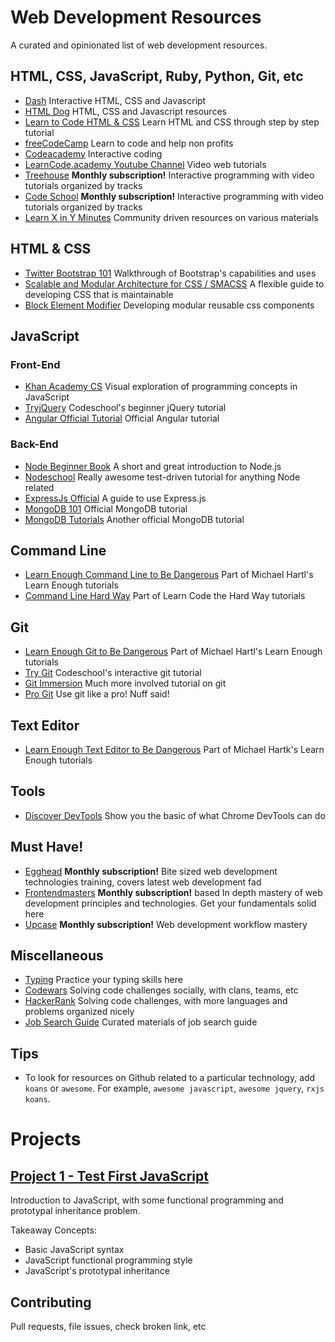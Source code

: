 # Web Development Resources
A curated and opinionated list of web development resources.

## HTML, CSS, JavaScript, Ruby, Python, Git, etc 
* [Dash](http://dash.generalassemb.ly) Interactive HTML, CSS and Javascript
* [HTML Dog](http://htmldog.com) HTML, CSS and Javascript resources
* [Learn to Code HTML & CSS](http://learn.shayhowe.com/html-css/) Learn HTML and CSS through step by step tutorial
* [freeCodeCamp](http://www.freecodecamp.com) Learn to code and help non profits
* [Codeacademy](http://www.codeacademy.com) Interactive coding
* [LearnCode.academy Youtube Channel](https://www.youtube.com/playlist?list=PLoYCgNOIyGAB_8_iq1cL8MVeun7cB6eNc) Video web tutorials
* [Treehouse](http://teamtreehouse.com) __Monthly subscription!__ Interactive programming with video tutorials organized by tracks
* [Code School](http://www.codeschool.com) __Monthly subscription!__ Interactive programming with video tutorials organized by tracks
* [Learn X in Y Minutes](http://learnxinyminutes.com) Community driven resources on various materials

## HTML & CSS
* [Twitter Bootstrap 101](http://webdesign.tutsplus.com/series/twitter-bootstrap-101/) Walkthrough of Bootstrap's capabilities and uses
* [Scalable and Modular Architecture for CSS / SMACSS](http://smacss.com/book/) A flexible guide to developing CSS that is maintainable
* [Block Element Modifier](http://getbem.com) Developing modular reusable css components

## JavaScript
### Front-End
* [Khan Academy CS](http://khanacademy.com/cs) Visual exploration of programming concepts in JavaScript
* [TryjQuery](http://tryjquery.com/) Codeschool's beginner jQuery tutorial
* [Angular Official Tutorial](http://docs.angularjs.org/tutorial/step_00) Official Angular tutorial

### Back-End
* [Node Beginner Book](http://www.nodebeginner.org) A short and great introduction to Node.js
* [Nodeschool](http://nodeschool.io) Really awesome test-driven tutorial for anything Node related
* [ExpressJs Official](http://expressjs.com/guide.html) A guide to use Express.js
* [MongoDB 101](https://university.mongodb.com/courses/) Official MongoDB tutorial
* [MongoDB Tutorials](http://docs.mongodb.org/manual/tutorial/) Another official MongoDB tutorial

## Command Line
* [Learn Enough Command Line to Be Dangerous](http://www.learnenough.com/command-line-tutorial) Part of Michael Hartl's Learn Enough tutorials
* [Command Line Hard Way](http://cli.learncodethehardway.org/book/) Part of Learn Code the Hard Way tutorials

## Git
* [Learn Enough Git to Be Dangerous](http://www.learnenough.com/git-tutorial) Part of Michael Hartl's Learn Enough tutorials
* [Try Git](http://www.codeschool.com/courses/try-git) Codeschool's interactive git tutorial 
* [Git Immersion](http://gitimmersion.com/) Much more involved tutorial on git
* [Pro Git](http://git-scm.com/book/en/v2) Use git like a pro! Nuff said!

## Text Editor
* [Learn Enough Text Editor to Be Dangerous](http://www.learnenough.com/text-editor-tutorial) Part of Michael Hartk's Learn Enough tutorials

## Tools
* [Discover DevTools](http://discover-devtools.codeschool.com/) Show you the basic of what Chrome DevTools can do

## Must Have!
* [Egghead](http://www.egghead.io) __Monthly subscription!__ Bite sized web development technologies training, covers latest web development fad
* [Frontendmasters](http://frontendmasters.com) __Monthly subscription!__ based In depth mastery of web development principles and technologies. Get your fundamentals solid here
* [Upcase](http://upcase.com) __Monthly subscription!__ Web development workflow mastery

## Miscellaneous
* [Typing](http://typing.io/) Practice your typing skills here
* [Codewars](http://www.codewars.com) Solving code challenges socially, with clans, teams, etc
* [HackerRank](http://www.hackerrank.com) Solving code challenges, with more languages and problems organized nicely
* [Job Search Guide](https://github.com/christiansakai/job-search-guide) Curated materials of job search guide

## Tips
* To look for resources on Github related to a particular technology, add `koans` or `awesome`.  For example, `awesome javascript`, `awesome jquery`, `rxjs koans`.    

# Projects
## [Project 1 - Test First JavaScript](https://github.com/christiansakai/test-first-javascript)
Introduction to JavaScript, with some functional programming and prototypal inheritance problem.

Takeaway Concepts:
* Basic JavaScript syntax
* JavaScript functional programming style
* JavaScript's prototypal inheritance

## Contributing
Pull requests, file issues, check broken link, etc

